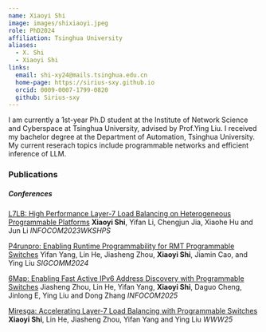 ```yaml
---
name: Xiaoyi Shi
image: images/shixiaoyi.jpeg
role: PhD2024
affiliation: Tsinghua University
aliases:
  - X. Shi
  - Xiaoyi Shi
links:
  email: shi-xy24@mails.tsinghua.edu.cn  
  home-page: https://sirius-sxy.github.io
  orcid: 0009-0007-1799-0820
  github: Sirius-sxy
---
```


I am currently a 1st-year Ph.D student at the Institute of Network Science and Cyberspace at Tsinghua University, advised by Prof.Ying Liu. I received my bachelor degree at the Department of Automation, Tsinghua University. My current reserach topics include programmable networks and efficient inference of LLM.

### Publications
##### Conferences
[L7LB: High Performance Layer-7 Load Balancing on Heterogeneous Programmable Platforms]()
__Xiaoyi Shi__, Yifan Li, Chengjun Jia, Xiaohe Hu and Jun Li
_INFOCOM2023WKSHPS_

[P4runpro: Enabling Runtime Programmability for RMT Programmable Switches]()
Yifan Yang, Lin He, Jiasheng Zhou, __Xiaoyi Shi__, Jiamin Cao, and Ying Liu
_SIGCOMM2024_

[6Map: Enabling Fast Active IPv6 Address Discovery with Programmable Switches]()
Jiasheng Zhou, Lin He, Yifan Yang, __Xiaoyi Shi__, Daguo Cheng, Jinlong E, Ying Liu and Dong Zhang
_INFOCOM2025_

[Miresga: Accelerating Layer-7 Load Balancing with Programmable Switches]()
__Xiaoyi Shi__, Lin He, Jiasheng Zhou, Yifan Yang and Ying Liu
_WWW25_